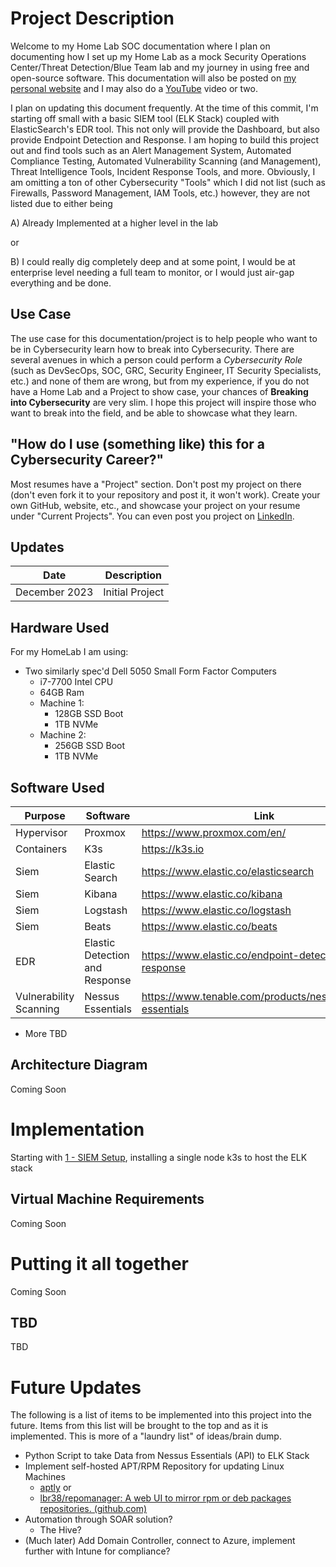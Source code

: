 #  Project Description
Welcome to my Home Lab SOC documentation where I plan on documenting how I set up my Home Lab as a mock Security Operations Center/Threat Detection/Blue Team lab and my journey in using free and open-source software. This documentation will also be posted on [my personal website](https://www.initcyber.com) and I may also do a [YouTube](https://www.youtube.com/@initcyber) video or two.

I plan on updating this document frequently. At the time of this commit, I'm starting off small with a basic SIEM tool (ELK Stack) coupled with ElasticSearch's EDR tool. This not only will provide the Dashboard, but also provide Endpoint Detection and Response. I am hoping to build this project out and find tools such as an Alert Management System, Automated Compliance Testing, Automated Vulnerability Scanning (and Management), Threat Intelligence Tools, Incident Response Tools, and more. Obviously, I am omitting a ton of other Cybersecurity "Tools" which I did not list (such as Firewalls, Password Management, IAM Tools, etc.) however, they are not listed due to either being

A) Already Implemented at a higher level in the lab 

or

B) I could really dig completely deep and at some point, I would be at enterprise level needing a full team to monitor, or I would just air-gap everything and be done.

## Use Case

The use case for this documentation/project is to help people who want to be in Cybersecurity learn how to break into Cybersecurity. There are several avenues in which a person could perform a *Cybersecurity Role* (such as DevSecOps, SOC, GRC, Security Engineer, IT Security Specialists, etc.) and none of them are wrong, but from my experience, if you do not have a Home Lab and a Project to show case, your chances of **Breaking into Cybersecurity** are very slim. I hope this project will inspire those who want to break into the field, and be able to showcase what they learn.

## "How do I use (something like) this for a Cybersecurity Career?"
Most resumes have a "Project" section. Don't post my project on there (don't even fork it to your repository and post it, it won't work). Create your own GitHub, website, etc., and showcase your project on your resume under "Current Projects".  You can even post you project on [LinkedIn](https://www.linkedin.com/in/imjustinjohnson/).

## Updates
|Date        	|Description			
|-------------------|-------------------|
| December 2023 | Initial Project

## Hardware Used
For my HomeLab I am using:

 - Two similarly spec'd Dell 5050 Small Form Factor Computers
	 - i7-7700 Intel CPU
	 - 64GB Ram
	 - Machine 1:
		 - 128GB SSD Boot
		 - 1TB NVMe
	 - Machine 2:
		 - 256GB SSD Boot
		 - 1TB NVMe

## Software Used
|Purpose        	|Software			|Link						  |
|-------------------|-------------------|-----------------------------|
|Hypervisor			|Proxmox          	|https://www.proxmox.com/en/           |
|Containers			|K3s				|https://k3s.io				|
|Siem				|Elastic Search		|https://www.elastic.co/elasticsearch         |
|Siem				|Kibana				|https://www.elastic.co/kibana|
|Siem				|Logstash			|https://www.elastic.co/logstash|
|Siem				|Beats				|https://www.elastic.co/beats|
|EDR				|Elastic Detection and Response|https://www.elastic.co/endpoint-detection-response|
| Vulnerability Scanning | Nessus Essentials |https://www.tenable.com/products/nessus/nessus-essentials |

  - More TBD

## Architecture Diagram

Coming Soon



# Implementation

Starting with [1 - SIEM Setup](https://github.com/initcyber/homelab_soc/blob/main/1%-%SIEM%Setup/), installing a single node k3s to host the ELK stack

## Virtual Machine Requirements

Coming Soon



# Putting it all together

Coming Soon

## TBD

TBD



# Future Updates


The following is a list of items to be implemented into this project into the future. Items from this list will be brought to the top and as it is implemented. This is more of a "laundry list" of ideas/brain dump.

 - Python Script to take Data from Nessus Essentials (API) to ELK Stack
 - Implement self-hosted APT/RPM Repository for updating Linux Machines 
	 - [aptly](https://www.aptly.info/doc/overview/) or
	 - [lbr38/repomanager: A web UI to mirror rpm or deb packages repositories. (github.com)](https://github.com/lbr38/repomanager)
 - Automation through SOAR solution?
	 - The Hive?
 - (Much later) Add Domain Controller, connect to Azure, implement further with Intune for compliance?
